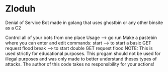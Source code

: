# Zloduh
Denial of Service Bot made in golang that uses ghostbin or any other binsite as a C2

Control all of your bots from one place
Usage --> go run <PROGPATH> <url>
Make a pastebin where you can enter and edit commands:
  start --> to start a basic GET request flood
  break --> to start double GET request flood
NOTE:
This is used strictly for educational purposes.
This progam should not be used for illegal purposes and was only made to better understand theses types of attacks.
The author of this code takes no responsibility for your actions!
